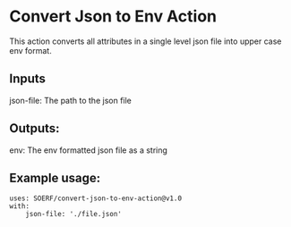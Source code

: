 # Convert Json to Env Action

This action converts all attributes in a single level json file into upper case env format.

## Inputs

json-file: The path to the json file

## Outputs:

env: The env formatted json file as a string

## Example usage:

```
uses: SOERF/convert-json-to-env-action@v1.0
with:
    json-file: './file.json'
```